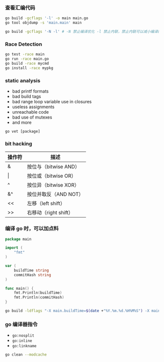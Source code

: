 ### 查看汇编代码

```sh
go build -gcflags '-l' -o main main.go
go tool objdump -s 'main.main' main
```

```sh
go build -gcflags '-N -l' # -N 禁止编译优化 -l 禁止内联，禁止内联可以减小编译的二进制文件大小
```



### Race Detection

```sh
go test -race main
go run -race main.go
go build -race mycmd
go install -race mypkg
```



### static analysis

- bad printf formats
- bad build tags
- bad range loop variable use in closures
- useless assignments
- unreachable code
- bad use of mutexes
- and more 

```
go vet [package]
```



### bit hacking 

| 操作符 | 描述                  |
| ------ | --------------------- |
| &      | 按位与（bitwise AND） |
| \|     | 按位或（bitwise OR）  |
| ^      | 按位异（bitwise XOR） |
| &^     | 按位并取反（AND NOT） |
| <<     | 左移（left shift）    |
| >> | 右移动（right shift） |



### 编译 go 时，可以加点料

```go
package main

import (
	"fmt"
)

var (
	buildTime string
	commitHash string
)

func main() {
	fmt.Println(buildTime)
	fmt.Println(commitHash)
}
```

```sh
go build -ldflags "-X main.buildTime=$(date +"%Y.%m.%d.%H%M%S") -X main.commitHash=$(git log --pretty='%h' -n 1)"
```



### go 编译器指令

- `go:nosplit`
- `go:inline`
- `go:linkname`



```sh
go clean --modcache
```

